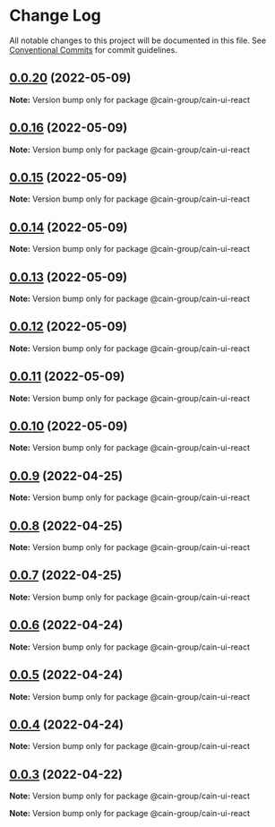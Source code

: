 # Change Log

All notable changes to this project will be documented in this file.
See [Conventional Commits](https://conventionalcommits.org) for commit guidelines.

## [0.0.20](https://github.com/cain-group/cain-ui/compare/v0.0.15...v0.0.20) (2022-05-09)

**Note:** Version bump only for package @cain-group/cain-ui-react





## [0.0.16](https://github.com/cain-group/cain-ui/compare/v0.0.15...v0.0.16) (2022-05-09)

**Note:** Version bump only for package @cain-group/cain-ui-react





## [0.0.15](https://github.com/cain-group/cain-ui/compare/v0.0.14...v0.0.15) (2022-05-09)

**Note:** Version bump only for package @cain-group/cain-ui-react





## [0.0.14](https://github.com/cain-group/cain-ui/compare/v0.0.13...v0.0.14) (2022-05-09)

**Note:** Version bump only for package @cain-group/cain-ui-react





## [0.0.13](https://github.com/cain-group/cain-ui/compare/v0.0.12...v0.0.13) (2022-05-09)

**Note:** Version bump only for package @cain-group/cain-ui-react





## [0.0.12](https://github.com/cain-group/cain-ui/compare/v0.0.11...v0.0.12) (2022-05-09)

**Note:** Version bump only for package @cain-group/cain-ui-react





## [0.0.11](https://github.com/cain-group/cain-ui/compare/v0.0.10...v0.0.11) (2022-05-09)

**Note:** Version bump only for package @cain-group/cain-ui-react





## [0.0.10](https://github.com/cain-group/cain-ui/compare/v0.0.9...v0.0.10) (2022-05-09)

**Note:** Version bump only for package @cain-group/cain-ui-react





## [0.0.9](https://github.com/cain-group/cain-ui/compare/v0.0.8...v0.0.9) (2022-04-25)

**Note:** Version bump only for package @cain-group/cain-ui-react





## [0.0.8](https://github.com/cain-group/cain-ui/compare/v0.0.7...v0.0.8) (2022-04-25)

**Note:** Version bump only for package @cain-group/cain-ui-react





## [0.0.7](https://github.com/cain-group/cain-ui/compare/v0.0.6...v0.0.7) (2022-04-25)

**Note:** Version bump only for package @cain-group/cain-ui-react





## [0.0.6](https://github.com/cain-group/cain-ui/compare/v0.0.5...v0.0.6) (2022-04-24)

**Note:** Version bump only for package @cain-group/cain-ui-react





## [0.0.5](https://github.com/cain-group/cain-ui/compare/v0.0.4...v0.0.5) (2022-04-24)

**Note:** Version bump only for package @cain-group/cain-ui-react





## [0.0.4](https://github.com/cain-group/cain-ui/compare/v0.0.3...v0.0.4) (2022-04-24)

**Note:** Version bump only for package @cain-group/cain-ui-react





## [0.0.3](https://github.com/cain-group/cain-ui/compare/v0.0.2...v0.0.3) (2022-04-22)

**Note:** Version bump only for package @cain-group/cain-ui-react







**Note:** Version bump only for package @cain-group/cain-ui-react
